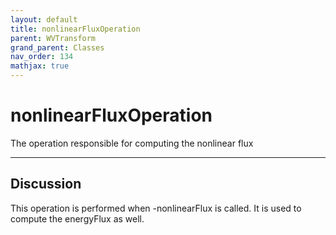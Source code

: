 ```yaml
---
layout: default
title: nonlinearFluxOperation
parent: WVTransform
grand_parent: Classes
nav_order: 134
mathjax: true
---
```


#  nonlinearFluxOperation

The operation responsible for computing the nonlinear flux


---

## Discussion
This operation is performed when -nonlinearFlux is called. It is
  used to compute the energyFlux as well.
